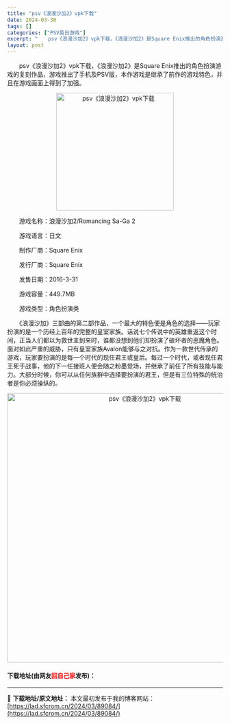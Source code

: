 ```yaml
---
title: "psv《浪漫沙加2》vpk下载"
date: 2024-03-30
tags: []
categories: ["PSV英日游戏"]
excerpt: "　　psv《浪漫沙加2》vpk下载，《浪漫沙加2》是Square Enix推出的角色扮演游戏的复刻作品，游戏推出了手机及PSV版，本作游戏是继承了前作的游戏特色，并且在游戏画面上得到了加强。 　　游戏名称：浪漫沙加2/Romancing Sa-Ga 2 　　游戏语言：日文 　　制作厂商：Square&hellip;"
layout: post
---
```


 <p>　　psv《浪漫沙加2》vpk下载，《浪漫沙加2》是Square Enix推出的角色扮演游戏的复刻作品，游戏推出了手机及PSV版，本作游戏是继承了前作的游戏特色，并且在游戏画面上得到了加强。</p> <p align="center"><img align="" border="0" src="https://lad.sfcrom.cn/wp-content/uploads/2024/03/20240330_66077391db996.jpg" width="274" alt="psv《浪漫沙加2》vpk下载" /></p> <p>　　游戏名称：浪漫沙加2/Romancing Sa-Ga 2</p> <p>　　游戏语言：日文</p> <p>　　制作厂商：Square Enix</p> <p>　　发行厂商：Square Enix</p> <p>　　发售日期：2016-3-31</p> <p>　　游戏容量：449.7MB</p> <p>　　游戏类型：角色扮演类</p> <p>　　《浪漫沙加》三部曲的第二部作品，一个最大的特色便是角色的选择&mdash;&mdash;玩家扮演的是一个历经上百年的完整的皇室家族。话说七个传说中的英雄重返这个时间，正当人们都以为救世主到来时，谁都没想到他们却扮演了破坏者的恶魔角色。面对如此严重的威胁，只有皇室家族Avalon能够与之对抗。作为一款世代传承的游戏，玩家要扮演的是每一个时代的现任君王或皇后。每过一个时代，或者现任君王死于战事，他的下一任接班人便会随之粉墨登场，并继承了前任了所有技能与能力。大部分时候，你可以从任何族群中选择要扮演的君王，但是有三位特殊的统治者是你必须操纵的。</p> <p align="center"><img align="" border="0" src="https://lad.sfcrom.cn/wp-content/uploads/2024/03/20240330_6607739350b15.png" width="628" alt="psv《浪漫沙加2》vpk下载" /></p> <p><h4>下载地址(由网友<font color="red">回自己家</font>发布)：</h4></p> 

---
📖 **下载地址/原文地址：** 本文最初发布于我的博客网站：[https://lad.sfcrom.cn/2024/03/89084/](https://lad.sfcrom.cn/2024/03/89084/)
